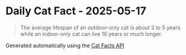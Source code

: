 # Daily Cat Fact - 2025-05-17

> The average lifespan of an outdoor-only cat is about 3 to 5 years while an indoor-only cat can live 16 years or much longer.

Generated automatically using the [Cat Facts API](https://catfact.ninja)
